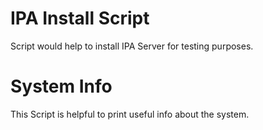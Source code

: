 # IPA Install Script
Script would help to install IPA Server for testing purposes.

# System Info
This Script is helpful to print useful info about the system.

